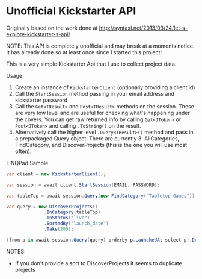 # Unofficial Kickstarter API

Originally based on the work done at http://syntaxi.net/2013/03/24/let-s-explore-kickstarter-s-api/

NOTE: This API is completely unofficial and may break at a moments notice. It has already done so at least once since I started this project!

This is a very simple Kickstarter Api that I use to collect project data.

Usage:

1. Create an instance of `KickstarterClient` (optionally providing a client id)
2. Call the `StartSession` method passing in your email address and kickstarter password
3. Call the `Get<TResult>` and `Post<TResult>` methods on the session. These are very low level and are useful for checking what's happening under the covers. You can get raw returned info by calling `Get<JToken>` or `Post<JToken>` and calling `.ToString()` on the result.
4. Alternatively call the higher level `.Query<TResult>()` method and pass in a prepackaged Query object. There are currently 3: AllCategories, FindCategory, and DiscoverProjects (this is the one you will use most often).


LINQPad Sample
```csharp
var client = new KickstarterClient();

var session = await client.StartSession(EMAIL, PASSWORD);

var tableTop = await session.Query(new FindCategory("Tabletop Games"));

var query = new DiscoverProjects()
              .InCategory(tableTop)
              .InStatus("live")
              .SortedBy("launch_date")
              .Take(200);

(from p in await session.Query(query) orderby p.LaunchedAt select p).Dump();
```

NOTES: 
* If you don't provide a sort to DiscoverProjects it seems to duplicate projects
